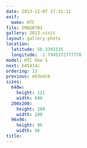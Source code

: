 ```yaml
---
date: 2013-12-07 17:31:11
exif:
  make: HTC
file: IMAG0781
gallery: 2013-visit
layout: gallery-photo
location:
  latitude: 56.3393135
  longitude: -2.7945372777778
model: HTC One S
next: b45414c
ordering: 13
previous: e63edcb
sizes:
  640w:
    height: 121
    width: 640
  200x200:
    height: 200
    width: 200
  96x96:
    height: 96
    width: 96
title: 
---
```

